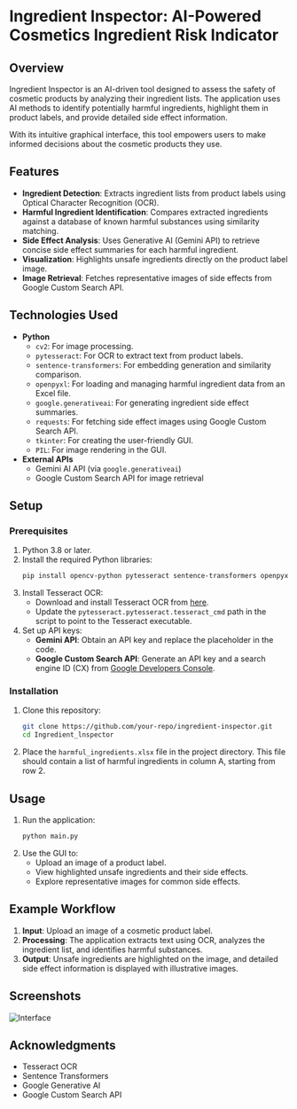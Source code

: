 # Ingredient Inspector: AI-Powered Cosmetics Ingredient Risk Indicator

## Overview
Ingredient Inspector is an AI-driven tool designed to assess the safety of cosmetic products by analyzing their ingredient lists. The application uses AI methods to identify potentially harmful ingredients, highlight them in product labels, and provide detailed side effect information. 

With its intuitive graphical interface, this tool empowers users to make informed decisions about the cosmetic products they use.

## Features
- **Ingredient Detection**: Extracts ingredient lists from product labels using Optical Character Recognition (OCR).
- **Harmful Ingredient Identification**: Compares extracted ingredients against a database of known harmful substances using similarity matching.
- **Side Effect Analysis**: Uses Generative AI (Gemini API) to retrieve concise side effect summaries for each harmful ingredient.
- **Visualization**: Highlights unsafe ingredients directly on the product label image.
- **Image Retrieval**: Fetches representative images of side effects from Google Custom Search API.

## Technologies Used
- **Python**
  - `cv2`: For image processing.
  - `pytesseract`: For OCR to extract text from product labels.
  - `sentence-transformers`: For embedding generation and similarity comparison.
  - `openpyxl`: For loading and managing harmful ingredient data from an Excel file.
  - `google.generativeai`: For generating ingredient side effect summaries.
  - `requests`: For fetching side effect images using Google Custom Search API.
  - `tkinter`: For creating the user-friendly GUI.
  - `PIL`: For image rendering in the GUI.
- **External APIs**
  - Gemini AI API (via `google.generativeai`)
  - Google Custom Search API for image retrieval

## Setup
### Prerequisites
1. Python 3.8 or later.
2. Install the required Python libraries:
    ```bash
    pip install opencv-python pytesseract sentence-transformers openpyxl google-generativeai requests pillow
    ```
3. Install Tesseract OCR:
    - Download and install Tesseract OCR from [here](https://github.com/tesseract-ocr/tesseract).
    - Update the `pytesseract.pytesseract.tesseract_cmd` path in the script to point to the Tesseract executable.
4. Set up API keys:
    - **Gemini API**: Obtain an API key and replace the placeholder in the code.
    - **Google Custom Search API**: Generate an API key and a search engine ID (CX) from [Google Developers Console](https://console.developers.google.com/).

### Installation
1. Clone this repository:
    ```bash
    git clone https://github.com/your-repo/ingredient-inspector.git
    cd Ingredient_lnspector
    ```
2. Place the `harmful_ingredients.xlsx` file in the project directory. This file should contain a list of harmful ingredients in column A, starting from row 2.

## Usage
1. Run the application:
    ```bash
    python main.py
    ```
2. Use the GUI to:
    - Upload an image of a product label.
    - View highlighted unsafe ingredients and their side effects.
    - Explore representative images for common side effects.

## Example Workflow
1. **Input**: Upload an image of a cosmetic product label.
2. **Processing**: The application extracts text using OCR, analyzes the ingredient list, and identifies harmful substances.
3. **Output**: Unsafe ingredients are highlighted on the image, and detailed side effect information is displayed with illustrative images.

## Screenshots
![Interface](relative/path/to/image.png)

## Acknowledgments
- Tesseract OCR
- Sentence Transformers
- Google Generative AI
- Google Custom Search API
